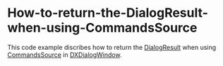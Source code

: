 # How-to-return-the-DialogResult-when-using-CommandsSource
This code example discribes how to return the [DialogResult](https://msdn.microsoft.com//library/system.windows.window.dialogresult(v=vs.110).aspx) when using [CommandsSource](https://documentation.devexpress.com/WPF/DevExpress.Xpf.Core.DXDialogWindow.CommandsSource.property) in [DXDialogWindow](https://documentation.devexpress.com/WPF/DevExpress.Xpf.Core.DXDialogWindow.class).
